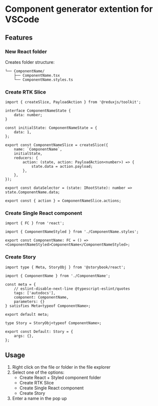 # Component generator extention for VSCode
## Features
### New React folder
Creates folder structure: 
```
└── ComponentName/
    ├── ComponentName.tsx
    └── ComponentName.styles.ts
```

### Create RTK Slice
```tsx
import { createSlice, PayloadAction } from '@reduxjs/toolkit';

interface ComponentNameState {
	data: number;
}

const initialState: ComponentNameState = {
	data: 1,
};

export const ComponentNameSlice = createSlice({
	name: `ComponentName`,
	initialState,
	reducers: {
		action: (state, action: PayloadAction<number>) => {
			state.data = action.payload;
		},
	},
});

export const dataSelector = (state: IRootState): number => state.ComponentName.data;

export const { action } = ComponentNameSlice.actions;

```
### Create Single React component
```tsx
import { FC } from 'react';

import { ComponentNameStyled } from './ComponentName.styles';

export const ComponentName: FC = () => <ComponentNameStyled>ComponentName</ComponentNameStyled>;

```
### Create Story
```tsx
import type { Meta, StoryObj } from '@storybook/react';

import { ComponentName } from './ComponentName';

const meta = {
	// eslint-disable-next-line @typescript-eslint/quotes
	tags: ['autodocs'],
	component: ComponentName,
	parameters: {}
} satisfies Meta<typeof ComponentName>;

export default meta;

type Story = StoryObj<typeof ComponentName>;

export const Default: Story = {
	args: {},
};

```

## Usage

1. Right click on the file or folder in the file explorer
2. Select one of the options:
    - Create React + Styled component folder
    - Create RTK Slice
    - Create Single React component
    - Create Story
3. Enter a name in the pop up
